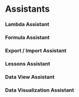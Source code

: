 # Assistants

### Lambda Assistant

### Formula Assistant

### Export / Import Assistant

### Lessons Assistant

### Data View Assistant

### Data Visualization Assistant



